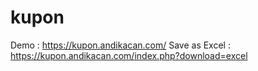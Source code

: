 # kupon
Demo : https://kupon.andikacan.com/
Save as Excel : https://kupon.andikacan.com/index.php?download=excel
